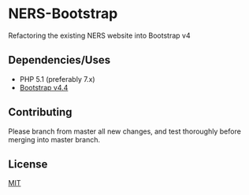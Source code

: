 # NERS-Bootstrap

Refactoring the existing NERS website into Bootstrap v4

## Dependencies/Uses

* PHP 5.1 (preferably 7.x)
* [Bootstrap v4.4](https://getbootstrap.com/docs/4.4/getting-started/introduction/)

## Contributing
Please branch from master all new changes, and test thoroughly before merging into master branch.

## License
[MIT](https://choosealicense.com/licenses/mit/)

